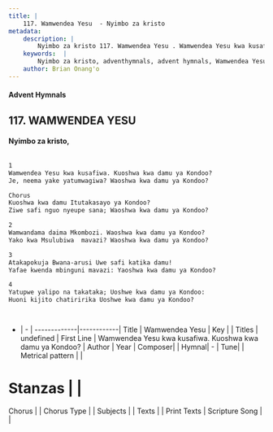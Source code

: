 ```yaml
---
title: |
    117. Wamwendea Yesu  - Nyimbo za kristo
metadata:
    description: |
        Nyimbo za kristo 117. Wamwendea Yesu . Wamwendea Yesu kwa kusafiwa. Kuoshwa kwa damu ya Kondoo?  Je, neema yake yatumwagiwa? Waoshwa kwa damu ya Kondoo?   Chorus Kuoshwa kwa damu Itutakasayo ya Kondoo? Ziwe safi nguo nyeupe sana; Waoshwa kwa damu ya Kondoo?   
    keywords:  |
        Nyimbo za kristo, adventhymnals, advent hymnals, Wamwendea Yesu , Wamwendea Yesu kwa kusafiwa. Kuoshwa kwa damu ya Kondoo? . 
    author: Brian Onang'o
---
```


#### Advent Hymnals
## 117. WAMWENDEA YESU 
####  Nyimbo za kristo,

```txt

1
Wamwendea Yesu kwa kusafiwa. Kuoshwa kwa damu ya Kondoo? 
Je, neema yake yatumwagiwa? Waoshwa kwa damu ya Kondoo? 

Chorus
Kuoshwa kwa damu Itutakasayo ya Kondoo?
Ziwe safi nguo nyeupe sana; Waoshwa kwa damu ya Kondoo? 

2
Wamwandama daima Mkombozi. Waoshwa kwa damu ya Kondoo?
Yako kwa Msulubiwa  mavazi? Waoshwa kwa damu ya Kondoo? 

3
Atakapokuja Bwana-arusi Uwe safi katika damu! 
Yafae kwenda mbinguni mavazi: Yaoshwa kwa damu ya Kondoo?

4
Yatupwe yalipo na takataka; Uoshwe kwa damu ya Kondoo:
Huoni kijito chatiririka Uoshwe kwa damu ya Kondoo? 




```

- |   -  |
-------------|------------|
Title | Wamwendea Yesu  |
Key |  |
Titles | undefined |
First Line | Wamwendea Yesu kwa kusafiwa. Kuoshwa kwa damu ya Kondoo?  |
Author | 
Year | 
Composer| |
Hymnal|  - |
Tune|  |
Metrical pattern | |
# Stanzas |  |
Chorus |  |
Chorus Type |  |
Subjects | |
Texts |  |
Print Texts | 
Scripture Song |  |
    
